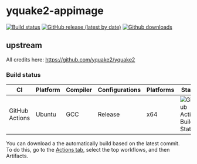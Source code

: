 # yquake2-appimage

[![Build status](https://github.com/tx00100xt/yquake2-appimage/actions/workflows/cibuild.yml/badge.svg)](https://github.com/tx00100xt//yquake2-appimage/actions/)
[![GitHub release (latest by date)](https://img.shields.io/github/v/release/tx00100xt/yquake2-appimage)](https://github.com/tx00100xt/yquake2-appimage/releases/tag/8.3.0)
[![Github downloads](https://img.shields.io/github/downloads/tx00100xt/yquake2-appimage/total.svg?logo=github&logoColor=white&style=flat-square&color=E75776)](https://github.com/tx00100xt/yquake2-appimage/releases/)

## upstream
All credits here: https://github.com/yquake2/yquake2

### Build status
|CI|Platform|Compiler|Configurations|Platforms|Status|
|---|---|---|---|---|---|
|GitHub Actions|Ubuntu|GCC|Release|x64|![GitHub Actions Build Status](https://github.com/tx00100xt/yquake2-appimage/actions/workflows/cibuild.yml/badge.svg)

You can download a the automatically build based on the latest commit.  
To do this, go to the [Actions tab], select the top workflows, and then Artifacts.

[Actions tab]: https://github.com/tx00100xt//yquake2-appimage/actions "Download Artifacts"
